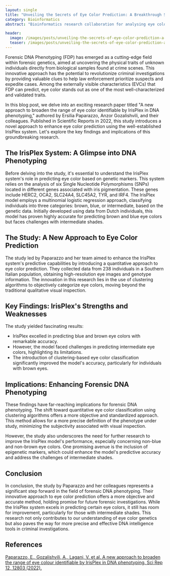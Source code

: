 ```yaml
---
layout: single
title: "Unveiling the Secrets of Eye Color Prediction: A Breakthrough Study"
category: Bioinformatics
abstract: "Bioinformatics research collaboration for analysing eye color markers in italian population"

header:
  image: /images/posts/unveiling-the-secrets-of-eye-color-prediction-a-breakthrough-study/irisplex.jpg
  teaser: /images/posts/unveiling-the-secrets-of-eye-color-prediction-a-breakthrough-study/irisplex.jpg
---
```


Forensic DNA Phenotyping (FDP) has emerged as a cutting-edge field within forensic genetics, aimed at uncovering the physical traits of unknown individuals directly from biological samples found at crime scenes. This innovative approach has the potential to revolutionize criminal investigations by providing valuable clues to help law enforcement prioritize suspects and expedite cases. Among the externally visible characteristics (EVCs) that FDP can predict, eye color stands out as one of the most well-characterized and validated traits.

In this blog post, we delve into an exciting research paper titled "A new approach to broaden the range of eye color identifiable by IrisPlex in DNA phenotyping," authored by Ersilia Paparazzo, Anzor Gozalishvili, and their colleagues. Published in Scientific Reports in 2022, this study introduces a novel approach to enhance eye color prediction using the well-established IrisPlex system. Let's explore the key findings and implications of this groundbreaking research.

## The IrisPlex System: A Glimpse into DNA Phenotyping

Before delving into the study, it's essential to understand the IrisPlex system's role in predicting eye color based on genetic markers. This system relies on the analysis of six Single Nucleotide Polymorphisms (SNPs) located in different genes associated with iris pigmentation. These genes include HERC2, OCA2, SLC24A4, SLC45A2, TYR, and IRF4. The IrisPlex model employs a multinomial logistic regression approach, classifying individuals into three categories: brown, blue, or intermediate, based on the genetic data. Initially developed using data from Dutch individuals, this model has proven highly accurate for predicting brown and blue eye colors but faces challenges with intermediate shades.

## The Study: A New Approach to Eye Color Prediction

The study led by Paparazzo and her team aimed to enhance the IrisPlex system's predictive capabilities by introducing a quantitative approach to eye color prediction. They collected data from 238 individuals in a Southern Italian population, obtaining high-resolution eye images and genotype information. The innovation in this research lies in the use of clustering algorithms to objectively categorize eye colors, moving beyond the traditional qualitative visual inspection.

## Key Findings: IrisPlex's Strengths and Weaknesses

The study yielded fascinating results:

- IrisPlex excelled in predicting blue and brown eye colors with remarkable accuracy.
- However, the model faced challenges in predicting intermediate eye colors, highlighting its limitations.
- The introduction of clustering-based eye color classification significantly improved the model's accuracy, particularly for individuals with brown eyes.

## Implications: Enhancing Forensic DNA Phenotyping

These findings have far-reaching implications for forensic DNA phenotyping. The shift toward quantitative eye color classification using clustering algorithms offers a more objective and standardized approach. This method allows for a more precise definition of the phenotype under study, minimizing the subjectivity associated with visual inspection.

However, the study also underscores the need for further research to improve the IrisPlex model's performance, especially concerning non-blue and non-brown eye colors. One promising avenue is the inclusion of epigenetic markers, which could enhance the model's predictive accuracy and address the challenges of intermediate shades.

## Conclusion

In conclusion, the study by Paparazzo and her colleagues represents a significant step forward in the field of forensic DNA phenotyping. Their innovative approach to eye color prediction offers a more objective and accurate method, holding promise for future forensic investigations. While the IrisPlex system excels in predicting certain eye colors, it still has room for improvement, particularly for those with intermediate shades. This research not only contributes to our understanding of eye color genetics but also paves the way for more precise and effective DNA intelligence tools in criminal investigations.

## References
[Paparazzo, E., Gozalishvili, A., Lagani, V. et al. A new approach to broaden the range of eye colour identifiable by IrisPlex in DNA phenotyping. Sci Rep 12, 12803 (2022).](https://doi.org/10.1038/s41598-022-17208-w)